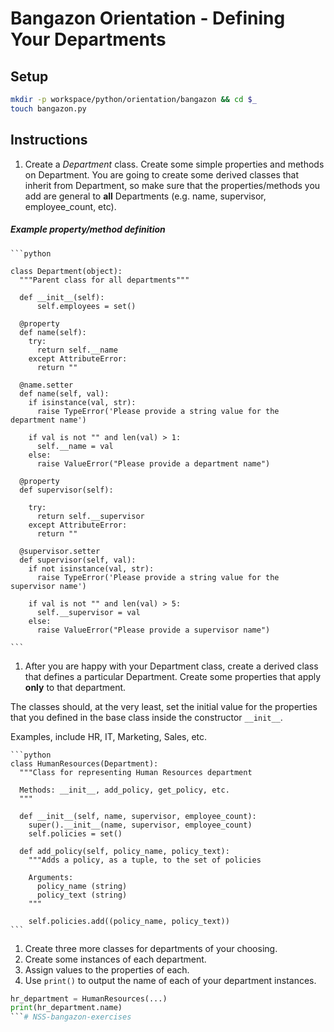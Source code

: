 # Bangazon Orientation - Defining Your Departments

## Setup

```bash
mkdir -p workspace/python/orientation/bangazon && cd $_
touch bangazon.py
```

## Instructions

1. Create a *Department* class. Create some simple properties and methods on Department. You are going to create some derived classes that inherit from Department, so make sure that the properties/methods you add are general to **all** Departments (e.g. name, supervisor, employee_count, etc).

  ##### Example property/method definition

    ```python

    class Department(object):
      """Parent class for all departments"""

      def __init__(self):
          self.employees = set()

      @property
      def name(self):
        try:
          return self.__name
        except AttributeError:
          return ""

      @name.setter
      def name(self, val):
        if isinstance(val, str):
          raise TypeError('Please provide a string value for the department name')

        if val is not "" and len(val) > 1:
          self.__name = val
        else:
          raise ValueError("Please provide a department name")

      @property
      def supervisor(self):

        try:
          return self.__supervisor
        except AttributeError:
          return ""

      @supervisor.setter
      def supervisor(self, val):
        if not isinstance(val, str):
          raise TypeError('Please provide a string value for the supervisor name')

        if val is not "" and len(val) > 5:
          self.__supervisor = val
        else:
          raise ValueError("Please provide a supervisor name")

    ```

1. After you are happy with your Department class, create a derived class that defines a particular Department. Create some properties that apply **only** to that department.
  
  The classes should, at the very least, set the initial value for the properties that you defined in the base class inside the constructor `__init__`.

  Examples, include HR, IT, Marketing, Sales, etc.

    ```python
    class HumanResources(Department):
      """Class for representing Human Resources department

      Methods: __init__, add_policy, get_policy, etc.
      """

      def __init__(self, name, supervisor, employee_count):
        super().__init__(name, supervisor, employee_count)
        self.policies = set()

      def add_policy(self, policy_name, policy_text):
        """Adds a policy, as a tuple, to the set of policies

        Arguments:
          policy_name (string)
          policy_text (string)
        """

        self.policies.add((policy_name, policy_text))
    ```


1. Create three more classes for departments of your choosing.
1. Create some instances of each department.
1. Assign values to the properties of each.
1. Use `print()` to output the name of each of your department instances.

  ```python
  hr_department = HumanResources(...)
  print(hr_department.name)
  ```# NSS-bangazon-exercises

